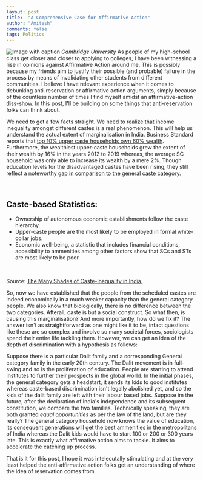 ```yaml
---
layout: post
title:  "A Comprehensive Case for Affirmative Action"
author: "Amitesh"
comments: false
tags: Politics
---
```

![Image with caption](https://images.unsplash.com/20/cambridge.JPG?ixid=MnwxMjA3fDB8MHxwaG90by1wYWdlfHx8fGVufDB8fHx8&ixlib=rb-1.2.1&auto=format&fit=crop&w=1030&q=80 "Cambridge University")
_Cambridge University_
As people of my high-school class get closer and closer to applying to colleges, I have been witnessing a rise in opinions against Affirmative Action around me. This is possibly
because my friends aim to justify their possible (and probable) failure in the process by means of invalidating other students from different communities. I believe I have relevant experience when it comes to debunking anti-reservation or affirmative action arguments, simply because of the countless number of times I find myself amidst an affirmative-action diss-show. In this post, I'll be building on some things that anti-reservation folks can think about.
<br>

We need to get a few facts straight. We need to realize that income inequality amongst different castes is a real phenomenon. This will help us understand the actual extent of 
marginalisation in India. Business Standard reports that [top 10% upper caste households own 60% wealth](https://www.business-standard.com/article/current-affairs/income-inequality-in-india-top-10-upper-caste-households-own-60-wealth-119011400105_1.html#:~:text=Inequality%20between%20castes&text=SC%20and%20ST%20households%20earn,than%20the%20annual%20Indian%20average.). Furthermore, the wealthiest upper-caste households grew the extent of their wealth by 16% in the years 2012 to 2019 whereas, the average SC household was only able to increase its wealth by a mere 2%. Though education levels for the disadvantaged castes have been rising, they still reflect a [noteworthy gap in comparison to the general caste category](https://theprint.in/opinion/education-levels-of-sc-st-obc-rising-a-new-study-looks-at-caste-gap-in-jobs-income-too/606200/).

<br>


## Caste-based Statistics:
- Ownership of autonomous economic establishments follow the caste hierarchy.
- Upper-caste people are the most likely to be employed in formal white-collar jobs.
- Economic well-being, a statistic that includes financial conditions, accesibility to ammenities among other factors show that SCs and STs are most likely to be poor.
<br>

Source: [The Many Shades of Caste-Inequality in India.](https://www.livemint.com/Politics/ino3tfMYVsd6VVGUdWXB8H/The-many-shades-of-caste-inequality-in-India.html)
<br>

So, now we have established that the people from the scheduled castes are indeed economically in a much weaker capacity than the general category people. We also know that biologically, there is no difference between the two categories. Afterall, caste is but a social construct. So what then, is causing this marginalisation? And more importantly,
how do we fix it? The answer isn't as straightforward as one might like it to be, infact questions like these are so complex and involve so many societal forces, sociologists spend their entire life tackling them. However, we can get an idea of the depth of discrimination with a hypothesis as follows:
<br>

Suppose there is a particular Dalit family and a corresponding General category family in the early 20th century. The Dalit movement is in full-swing and so is the proliferation of education. People are starting to attend institutes to further their prospects in the global world. In the initial phases, the general category gets a headstart, it sends its kids to good institutes whereas caste-based discrimination isn't legally abolished yet, and so the kids of the dalit family are left with their labour based jobs. Suppose im the future, after the declaration of India's independence and its subsequent constitution, we compare the two families. Technically speaking, they are both granted *equal opportunities* as per the law of the land, but are they really? The general category household now knows the value of education, its consequent generations will get the best ammenities in the metropolitans of India whereas the Dalit kids would have to start 100 or 200 or 300 years late. This is exactly what affirmative action aims to tackle. It aims to accelerate the catching up process.
<br>

That is it for this post, I hope it was intelecutally stimulating and at the very least helped the anti-affirmative action folks get an understanding of where the idea of reservation comes from.
